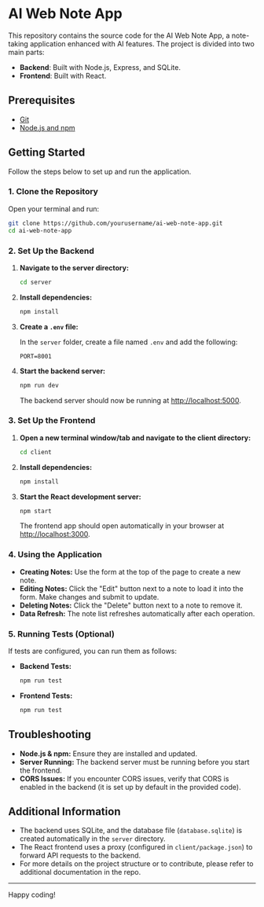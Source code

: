 
# AI Web Note App

This repository contains the source code for the AI Web Note App, a note-taking application enhanced with AI features. The project is divided into two main parts:

- **Backend**: Built with Node.js, Express, and SQLite.
- **Frontend**: Built with React.

## Prerequisites

- [Git](https://git-scm.com/downloads)
- [Node.js and npm](https://nodejs.org/)

## Getting Started

Follow the steps below to set up and run the application.

### 1. Clone the Repository

Open your terminal and run:

```bash
git clone https://github.com/yourusername/ai-web-note-app.git
cd ai-web-note-app
```

### 2. Set Up the Backend

1. **Navigate to the server directory:**

   ```bash
   cd server
   ```

2. **Install dependencies:**

   ```bash
   npm install
   ```

3. **Create a `.env` file:**

   In the `server` folder, create a file named `.env` and add the following:

   ```env
   PORT=8001
   ```

4. **Start the backend server:**

   ```bash
   npm run dev
   ```

   The backend server should now be running at [http://localhost:5000](http://localhost:5000).

### 3. Set Up the Frontend

1. **Open a new terminal window/tab and navigate to the client directory:**

   ```bash
   cd client
   ```

2. **Install dependencies:**

   ```bash
   npm install
   ```

3. **Start the React development server:**

   ```bash
   npm start
   ```

   The frontend app should open automatically in your browser at [http://localhost:3000](http://localhost:3000).

### 4. Using the Application

- **Creating Notes:** Use the form at the top of the page to create a new note.
- **Editing Notes:** Click the "Edit" button next to a note to load it into the form. Make changes and submit to update.
- **Deleting Notes:** Click the "Delete" button next to a note to remove it.
- **Data Refresh:** The note list refreshes automatically after each operation.

### 5. Running Tests (Optional)

If tests are configured, you can run them as follows:

- **Backend Tests:**

  ```bash
  npm run test
  ```

- **Frontend Tests:**

  ```bash
  npm run test
  ```

## Troubleshooting

- **Node.js & npm:** Ensure they are installed and updated.
- **Server Running:** The backend server must be running before you start the frontend.
- **CORS Issues:** If you encounter CORS issues, verify that CORS is enabled in the backend (it is set up by default in the provided code).

## Additional Information

- The backend uses SQLite, and the database file (`database.sqlite`) is created automatically in the `server` directory.
- The React frontend uses a proxy (configured in `client/package.json`) to forward API requests to the backend.
- For more details on the project structure or to contribute, please refer to additional documentation in the repo.

---

Happy coding!
